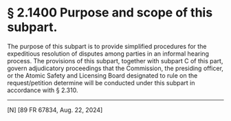 # § 2.1400   Purpose and scope of this subpart.

The purpose of this subpart is to provide simplified procedures for the expeditious resolution of disputes among parties in an informal hearing process. The provisions of this subpart, together with subpart C of this part, govern adjudicatory proceedings that the Commission, the presiding officer, or the Atomic Safety and Licensing Board designated to rule on the request/petition determine will be conducted under this subpart in accordance with § 2.310.





---

[N] [89 FR 67834, Aug. 22, 2024]




